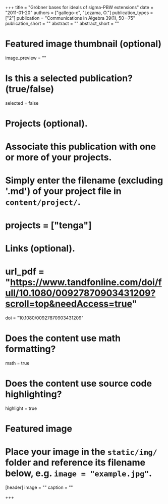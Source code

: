 +++
title = "Gröbner bases for ideals of sigma-PBW extensions"
date = "2011-01-20"
authors = ["gallego-c", "Lezama, O."]
publication_types = ["2"]
publication = "Communications in Algebra 39(1), 50--75"
publication_short = ""
abstract = ""
abstract_short = ""

# Featured image thumbnail (optional)
image_preview = ""

# Is this a selected publication? (true/false)
selected = false

# Projects (optional).
#   Associate this publication with one or more of your projects.
#   Simply enter the filename (excluding '.md') of your project file in `content/project/`.
# projects = ["tenga"]

# Links (optional).
# url_pdf = "https://www.tandfonline.com/doi/full/10.1080/00927870903431209?scroll=top&needAccess=true"
doi = "10.1080/00927870903431209"


# Does the content use math formatting?
math = true

# Does the content use source code highlighting?
highlight = true

# Featured image
# Place your image in the `static/img/` folder and reference its filename below, e.g. `image = "example.jpg"`.
[header]
image = ""
caption = ""

+++
